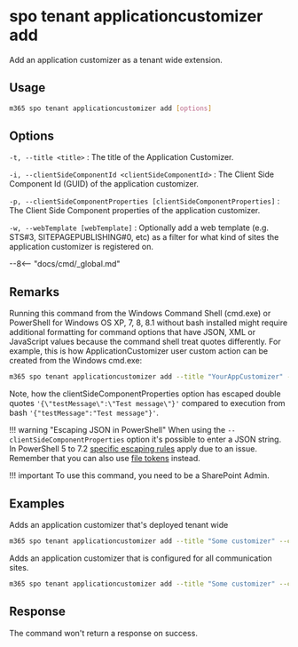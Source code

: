 # spo tenant applicationcustomizer add

Add an application customizer as a tenant wide extension.

## Usage

```sh
m365 spo tenant applicationcustomizer add [options]
```

## Options

`-t, --title <title>`
: The title of the Application Customizer.

`-i, --clientSideComponentId <clientSideComponentId>`
: The Client Side Component Id (GUID) of the application customizer.

`-p, --clientSideComponentProperties [clientSideComponentProperties]`
: The Client Side Component properties of the application customizer.

`-w, --webTemplate [webTemplate]`
: Optionally add a web template (e.g. STS#3, SITEPAGEPUBLISHING#0, etc) as a filter for what kind of sites the application customizer is registered on.

--8<-- "docs/cmd/_global.md"

## Remarks

Running this command from the Windows Command Shell (cmd.exe) or PowerShell for Windows OS XP, 7, 8, 8.1 without bash installed might require additional formatting for command options that have JSON, XML or JavaScript values because the command shell treat quotes differently. For example, this is how ApplicationCustomizer user custom action can be created from the Windows cmd.exe:

```sh
m365 spo tenant applicationcustomizer add --title "YourAppCustomizer" --clientSideComponentId b41916e7-e69d-467f-b37f-ff8ecf8f99f2 --clientSideComponentProperties '{\"testMessage\":\"Test message\"}'
```

Note, how the clientSideComponentProperties option has escaped double quotes `'{\"testMessage\":\"Test message\"}'` compared to execution from bash `'{"testMessage":"Test message"}'`.

!!! warning "Escaping JSON in PowerShell"
    When using the `--clientSideComponentProperties` option it's possible to enter a JSON string. In PowerShell 5 to 7.2 [specific escaping rules](./../../../user-guide/using-cli.md#escaping-double-quotes-in-powershell) apply due to an issue. Remember that you can also use [file tokens](./../../../user-guide/using-cli.md#passing-complex-content-into-cli-options) instead.

!!! important
    To use this command, you need to be a SharePoint Admin.

## Examples

Adds an application customizer that's deployed tenant wide

```sh
m365 spo tenant applicationcustomizer add --title "Some customizer" --clientSideComponentId  799883f5-7962-4384-a10a-105adaec6ffc 
```

Adds an application customizer that is configured for all communication sites.

```sh
m365 spo tenant applicationcustomizer add --title "Some customizer" --clientSideComponentId  799883f5-7962-4384-a10a-105adaec6ffc --webTemplate "SITEPAGEPUBLISHING#0"
```

## Response

The command won't return a response on success.
